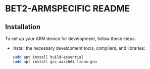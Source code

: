 # BET2-ARMSPECIFIC README

## Installation

To set up your ARM device for development, follow these steps:

- Install the necessary development tools, compilers, and libraries:
  ```bash
  sudo apt install build-essential
  sudo apt install gcc-aarch64-linux-gnu
